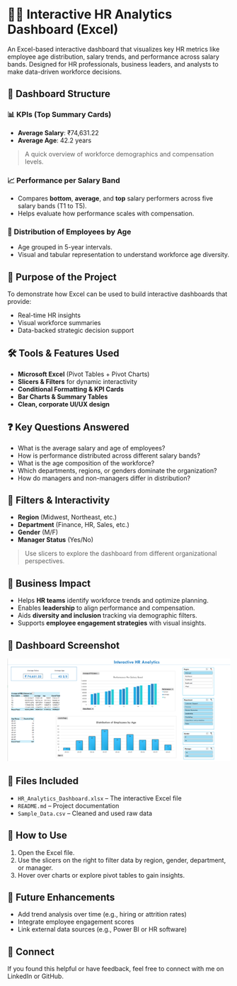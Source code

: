 # 👩‍💼 Interactive HR Analytics Dashboard (Excel)

An Excel-based interactive dashboard that visualizes key HR metrics like employee age distribution, salary trends, and performance across salary bands. Designed for HR professionals, business leaders, and analysts to make data-driven workforce decisions.

## 🧭 Dashboard Structure

### 📊 KPIs (Top Summary Cards)
- **Average Salary**: ₹74,631.22  
- **Average Age**: 42.2 years  
> A quick overview of workforce demographics and compensation levels.

### 📈 Performance per Salary Band
- Compares **bottom**, **average**, and **top** salary performers across five salary bands (T1 to T5).
- Helps evaluate how performance scales with compensation.

### 👥 Distribution of Employees by Age
- Age grouped in 5-year intervals.
- Visual and tabular representation to understand workforce age diversity.

## 🎯 Purpose of the Project

To demonstrate how Excel can be used to build interactive dashboards that provide:
- Real-time HR insights
- Visual workforce summaries
- Data-backed strategic decision support

## 🛠️ Tools & Features Used

- **Microsoft Excel** (Pivot Tables + Pivot Charts)
- **Slicers & Filters** for dynamic interactivity
- **Conditional Formatting & KPI Cards**
- **Bar Charts & Summary Tables**
- **Clean, corporate UI/UX design**

## ❓ Key Questions Answered

- What is the average salary and age of employees?
- How is performance distributed across different salary bands?
- What is the age composition of the workforce?
- Which departments, regions, or genders dominate the organization?
- How do managers and non-managers differ in distribution?

## 📌 Filters & Interactivity

- **Region** (Midwest, Northeast, etc.)
- **Department** (Finance, HR, Sales, etc.)
- **Gender** (M/F)
- **Manager Status** (Yes/No)

> Use slicers to explore the dashboard from different organizational perspectives.

## 💼 Business Impact

- Helps **HR teams** identify workforce trends and optimize planning.
- Enables **leadership** to align performance and compensation.
- Aids **diversity and inclusion** tracking via demographic filters.
- Supports **employee engagement strategies** with visual insights.

## 📸 Dashboard Screenshot

![HR Analytics Dashboard Screenshot](https://github.com/rmuskann/Interactive-HR-Analytics/blob/main/Dashboard%20Snapshot.png)

## 📁 Files Included

- `HR_Analytics_Dashboard.xlsx` – The interactive Excel file
- `README.md` – Project documentation
- `Sample_Data.csv` – Cleaned and used raw data 

## 🧠 How to Use

1. Open the Excel file.
2. Use the slicers on the right to filter data by region, gender, department, or manager.
3. Hover over charts or explore pivot tables to gain insights.

## 🚀 Future Enhancements

- Add trend analysis over time (e.g., hiring or attrition rates)
- Integrate employee engagement scores
- Link external data sources (e.g., Power BI or HR software)

## 🤝 Connect

If you found this helpful or have feedback, feel free to connect with me on LinkedIn or GitHub.

